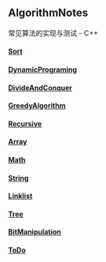 ## AlgorithmNotes

常见算法的实现与测试 - C++

#### [Sort](/Sort/ReadMe.md)

#### [DynamicPrograming](/DynamicPrograming/ReadMe.md)

#### [DivideAndConquer](/DivideAndConquer/ReadMe.md)

#### [GreedyAlgorithm](/GreedyAlgorithm/ReadMe.md)

#### [Recursive](/Recursive/ReadMe.md)

#### [Array](/Array/ReadMe.md)

#### [Math](/Math/ReadMe.md)

#### [String](/String/ReadMe.md)

#### [Linklist](/Linklist/ReadMe.md)

#### [Tree](/Tree/ReadMe.md)

#### [BitManipulation](/BitManipulation/ReadMe.md)

#### [ToDo](/ToDo.md)



